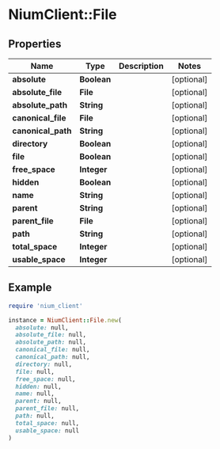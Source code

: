 # NiumClient::File

## Properties

| Name | Type | Description | Notes |
| ---- | ---- | ----------- | ----- |
| **absolute** | **Boolean** |  | [optional] |
| **absolute_file** | **File** |  | [optional] |
| **absolute_path** | **String** |  | [optional] |
| **canonical_file** | **File** |  | [optional] |
| **canonical_path** | **String** |  | [optional] |
| **directory** | **Boolean** |  | [optional] |
| **file** | **Boolean** |  | [optional] |
| **free_space** | **Integer** |  | [optional] |
| **hidden** | **Boolean** |  | [optional] |
| **name** | **String** |  | [optional] |
| **parent** | **String** |  | [optional] |
| **parent_file** | **File** |  | [optional] |
| **path** | **String** |  | [optional] |
| **total_space** | **Integer** |  | [optional] |
| **usable_space** | **Integer** |  | [optional] |

## Example

```ruby
require 'nium_client'

instance = NiumClient::File.new(
  absolute: null,
  absolute_file: null,
  absolute_path: null,
  canonical_file: null,
  canonical_path: null,
  directory: null,
  file: null,
  free_space: null,
  hidden: null,
  name: null,
  parent: null,
  parent_file: null,
  path: null,
  total_space: null,
  usable_space: null
)
```

